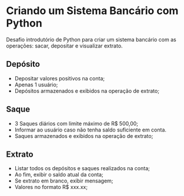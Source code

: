# Criando um Sistema Bancário com Python

Desafio introdutório de Python para criar um sistema bancário com as operações: sacar, depositar e visualizar extrato.

## Depósito

- Depositar valores positivos na conta;
- Apenas 1 usuário;
- Depósitos armazenados e exibidos na operação de extrato;

## Saque

- 3 Saques diários com limite máximo de R$ 500,00;
- Informar ao usuário caso não tenha saldo suficiente em conta.
- Saques armazenados e exibidos na operação de extrato;

## Extrato

- Listar todos os depósitos e saques realizados na conta;
- Ao fim, exibir o saldo atual da conta;
- Se extrato em branco, exibir mensagem;
- Valores no formato R$ xxx.xx;
